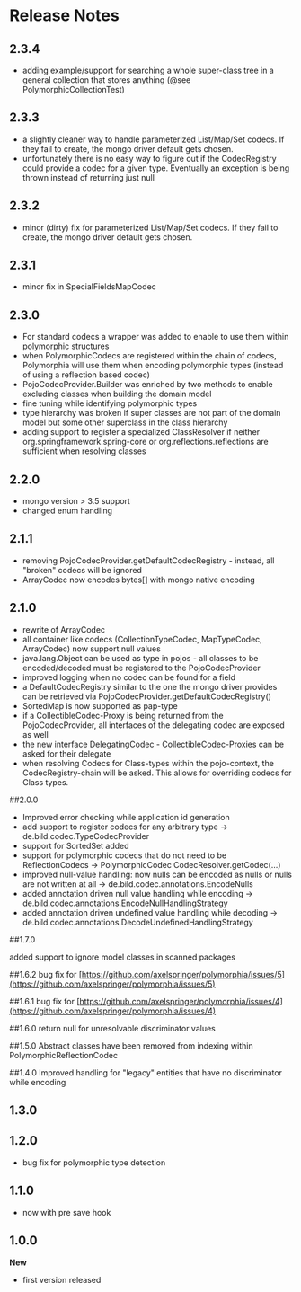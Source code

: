 Release Notes
=======
## 2.3.4
* adding example/support for searching a whole super-class tree in a general collection that stores anything (@see PolymorphicCollectionTest) 

## 2.3.3
* a slightly cleaner way to handle parameterized List/Map/Set codecs. If they fail to create, the mongo driver default gets chosen.
* unfortunately there is no easy way to figure out if the CodecRegistry could provide a codec for a given type. Eventually an exception is being thrown instead of returning just null


## 2.3.2
* minor (dirty) fix for parameterized List/Map/Set codecs. If they fail to create, the mongo driver default gets chosen.

## 2.3.1
* minor fix in SpecialFieldsMapCodec

## 2.3.0
* For standard codecs a wrapper was added to enable to use them within polymorphic structures
* when PolymorphicCodecs are registered within the chain of codecs, Polymorphia will use them when encoding polymorphic types (instead of using a reflection based codec)
* PojoCodecProvider.Builder was enriched by two methods to enable excluding classes when building the domain model
* fine tuning while identifying polymorphic types
* type hierarchy was broken if super classes are not part of the domain model but some other superclass in the class hierarchy
* adding support to register a specialized ClassResolver if neither org.springframework.spring-core or org.reflections.reflections are sufficient when resolving classes  


## 2.2.0
* mongo version > 3.5 support
* changed enum handling

## 2.1.1
* removing PojoCodecProvider.getDefaultCodecRegistry - instead, all "broken" codecs will be ignored
* ArrayCodec now encodes bytes[] with mongo native encoding


## 2.1.0
* rewrite of ArrayCodec
* all container like codecs (CollectionTypeCodec, MapTypeCodec, ArrayCodec) now support null values
* java.lang.Object can be used as type in pojos - all classes to be encoded/decoded must be registered to the PojoCodecProvider
* improved logging when no codec can be found for a field
* a DefaultCodecRegistry similar to the one the mongo driver provides can be retrieved via PojoCodecProvider.getDefaultCodecRegistry()
* SortedMap is now supported as pap-type
* if a CollectibleCodec-Proxy is being returned from the PojoCodecProvider, all interfaces of the delegating codec are exposed as well
* the new interface DelegatingCodec - CollectibleCodec-Proxies can be asked for their delegate
* when resolving Codecs for Class-types within the pojo-context, the CodecRegistry-chain will be asked. This allows for overriding codecs for Class types. 

##2.0.0
* Improved error checking while application id generation
* add support to register codecs for any arbitrary type -> de.bild.codec.TypeCodecProvider
* support for SortedSet added
* support for polymorphic codecs that do not need to be ReflectionCodecs  -> PolymorphicCodec CodecResolver.getCodec(...)
* improved null-value handling: now nulls can be encoded as nulls or nulls are not written at all -> de.bild.codec.annotations.EncodeNulls
* added annotation driven null value handling while encoding -> de.bild.codec.annotations.EncodeNullHandlingStrategy
* added annotation driven undefined value handling while decoding -> de.bild.codec.annotations.DecodeUndefinedHandlingStrategy



##1.7.0

added support to ignore model classes in scanned packages


##1.6.2
bug fix for [https://github.com/axelspringer/polymorphia/issues/5](https://github.com/axelspringer/polymorphia/issues/5) 



##1.6.1
bug fix for [https://github.com/axelspringer/polymorphia/issues/4](https://github.com/axelspringer/polymorphia/issues/4) 


##1.6.0
return null for unresolvable discriminator values 

##1.5.0
Abstract classes have been removed from indexing within PolymorphicReflectionCodec

##1.4.0
Improved handling for "legacy" entities that have no discriminator while encoding

## 1.3.0
 
## 1.2.0
- bug fix for polymorphic type detection

## 1.1.0
- now with pre save hook

## 1.0.0
**New**
- first version released